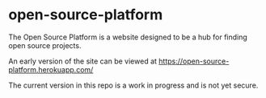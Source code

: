 # open-source-platform
The Open Source Platform is a website designed to be a hub for finding open source projects.

An early version of the site can be viewed at https://open-source-platform.herokuapp.com/

The current version in this repo is a work in progress and is not yet secure.

